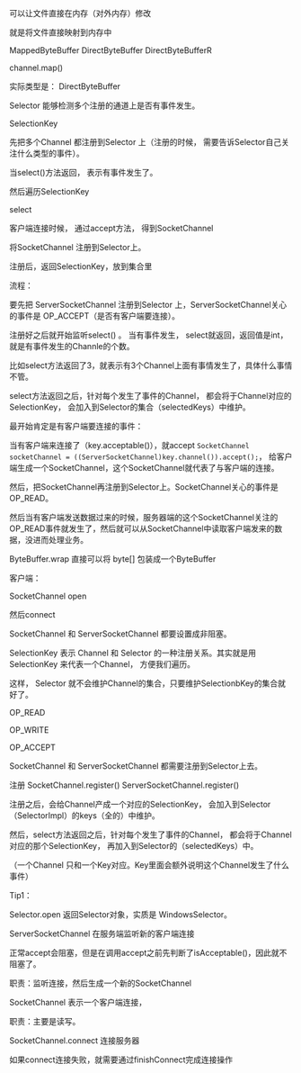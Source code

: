 

可以让文件直接在内存（对外内存）修改

就是将文件直接映射到内存中

MappedByteBuffer  DirectByteBuffer   DirectByteBufferR





channel.map()   



实际类型是：  DirectByteBuffer

Selector 能够检测多个注册的通道上是否有事件发生。



SelectionKey





先把多个Channel 都注册到Selector 上（注册的时候， 需要告诉Selector自己关注什么类型的事件）。

当select()方法返回， 表示有事件发生了。

然后遍历SelectionKey

select 





客户端连接时候， 通过accept方法， 得到SocketChannel

将SocketChannel 注册到Selector上。

注册后，返回SelectionKey，放到集合里





流程：

要先把 ServerSocketChannel 注册到Selector 上，ServerSocketChannel关心的事件是  OP_ACCEPT（是否有客户端要连接）。

注册好之后就开始监听select() 。 当有事件发生， select就返回，返回值是int， 就是有事件发生的Channle的个数。

比如select方法返回了3，就表示有3个Channel上面有事情发生了，具体什么事情不管。



select方法返回之后，针对每个发生了事件的Channel， 都会将于Channel对应的SelectionKey， 会加入到Selector的集合（selectedKeys）中维护。



最开始肯定是有客户端要连接的事件：

当有客户端来连接了（key.acceptable()），就accept  `SocketChannel socketChannel = ((ServerSocketChannel)key.channel()).accept();`， 给客户端生成一个SocketChannel，这个SocketChannel就代表了与客户端的连接。

然后，把SocketChannel再注册到Selector上。SocketChannel关心的事件是OP_READ。



然后当有客户端发送数据过来的时候，服务器端的这个SocketChannel关注的OP_READ事件就发生了，然后就可以从SocketChannel中读取客户端发来的数据，没进而处理业务。





ByteBuffer.wrap   直接可以将 byte[] 包装成一个ByteBuffer





客户端：

SocketChannel   open

然后connect





SocketChannel 和  ServerSocketChannel 都要设置成非阻塞。







SelectionKey  表示 Channel 和 Selector 的一种注册关系。其实就是用SelectionKey 来代表一个Channel， 方便我们遍历。

这样， Selector 就不会维护Channel的集合，只要维护SelectionbKey的集合就好了。

OP_READ

OP_WRITE

OP_ACCEPT



SocketChannel 和 ServerSocketChannel 都需要注册到Selector上去。

注册  SocketChannel.register()   ServerSocketChannel.register()

注册之后，会给Channel产成一个对应的SelectionKey， 会加入到Selector（SelectorImpl）的keys（全的）中维护。

然后，select方法返回之后，针对每个发生了事件的Channel， 都会将于Channel对应的那个SelectionKey， 再加入到Selector的（selectedKeys）中。

（一个Channel 只和一个Key对应。Key里面会额外说明这个Channel发生了什么事件）





Tip1：

Selector.open  返回Selector对象，实质是 WindowsSelector。









ServerSocketChannel  在服务端监听新的客户端连接

正常accept会阻塞，但是在调用accept之前先判断了isAcceptable()，因此就不阻塞了。

职责：监听连接，然后生成一个新的SocketChannel



SocketChannel  表示一个客户端连接，

职责：主要是读写。

SocketChannel.connect   连接服务器

如果connect连接失败，就需要通过finishConnect完成连接操作